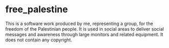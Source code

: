 # free_palestine
This is a software work produced by me, representing a group, for the freedom of the Palestinian people. It is used in social areas to deliver social messages and awareness through large monitors and related equipment. It does not contain any copyright.
